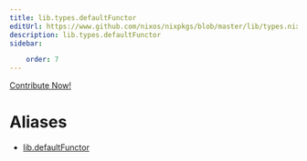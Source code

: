 ```yaml
---
title: lib.types.defaultFunctor
editUrl: https://www.github.com/nixos/nixpkgs/blob/master/lib/types.nix#L99C20
description: lib.types.defaultFunctor
sidebar:

    order: 7
---
```


<a href="https://www.github.com/nixos/nixpkgs/blob/master/lib/types.nix#L99C20">Contribute Now!</a>


# Aliases

- [lib.defaultFunctor](/reference/libdefaultFunctor)


